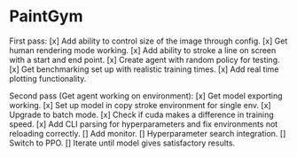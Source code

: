 # PaintGym

First pass:
[x] Add ability to control size of the image through config.
[x] Get human rendering mode working.
[x] Add ability to stroke a line on screen with a start and end point.
[x] Create agent with random policy for testing.
[x] Get benchmarking set up with realistic training times.
[x] Add real time plotting functionality.

Second pass (Get agent working on environment):
[x] Get model exporting working.
[x] Set up model in copy stroke environment for single env.
[x] Upgrade to batch mode.
[x] Check if cuda makes a difference in training speed.
[x] Add CLI parsing for hyperparameters and fix environments not reloading correctly.
[] Add monitor.
[] Hyperparameter search integration.
[] Switch to PPO.
[] Iterate until model gives satisfactory results.